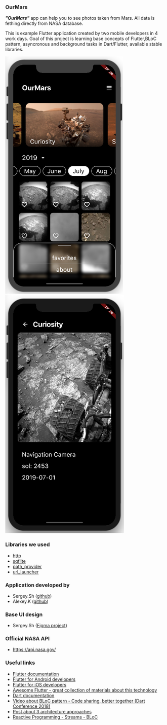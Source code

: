 ### OurMars

***"OurMars"*** app can help you to see photos taken from Mars. All data is fething directly from NASA database.

This is example Flutter application created by two mobile developers in 4 work days. Goal of this project is learning base concepts of Flutter,BLoC pattern, asyncronous and background tasks in Dart/Flutter, available stable libraries.

![screenshoot](https://github.com/GreyLabsDev/OurMars/blob/master/scr_one.png)
![screenshoot](https://github.com/GreyLabsDev/OurMars/blob/master/scr_two.png)

### Libraries we used
- [http](https://pub.dev/packages/http)
- [sqflite](https://pub.dev/packages/sqflite)
- [path_provider](https://pub.dev/packages/path_provider)
- [url_launcher](https://pub.dev/packages/url_launcher)

### Application developed by
- Sergey.Sh ([github](https://github.com/GreyLabsDev))
- Alexey.K ([github](https://github.com/AlekseyKonovalov))

### Base UI design
- Sergey.Sh ([Figma project](https://www.figma.com/file/ExoaLr92nBOWJRbFdgGNiw/OurMars?node-id=0%3A1))

### Official NASA API
- https://api.nasa.gov/

### Useful links
- [Flutter documentation](https://flutter.dev/docs)
- [Flutter for Android developers](https://flutter.dev/docs/get-started/flutter-for/android-devs)
- [Flutter for iOS developers](https://flutter.dev/docs/get-started/flutter-for/ios-devs)
- [Awesome Flutter - great collection of materials about this technology](https://github.com/Solido/awesome-flutter)
- [Dart documentation](https://flutter.dev/docs/resources/bootstrap-into-dart)
- [Video about BLoC pattern - Code sharing, better together (Dart Conference 2018)](https://youtu.be/PLHln7wHgPE)
- [Post about 3 architecture approaches](https://medium.com/flutter-community/flutter-app-architecture-101-vanilla-scoped-model-bloc-7eff7b2baf7e)
- [Reactive Programming - Streams - BLoC](https://www.didierboelens.com/2018/08/reactive-programming---streams---bloc/)
